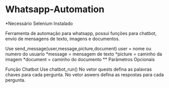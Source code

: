 # Whatsapp-Automation
*Necessário Selenium Instalado

Ferramenta de automação para whatsapp, possui funções para chatbot, envio de mensagens de texto, imagens e documentos.

Use send_message(user,message,picture,document)
user = nome ou numero do usuario
*message = mensagem de texto
*picture = caminho da imagem
*document = caminho do documento
** Parâmetros Opcionais

Função Chatbot
Use chatbot_run()
No vetor quests defina as palavras chaves para cada pergunta.
No vetor aswers defina as respostas para cada pergunta.
